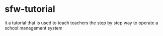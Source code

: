 # sfw-tutorial
it a tutorial that is used to teach teachers the step by step way to operate a school management system
